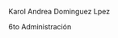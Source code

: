 <html>
<head>
<title>JAVA</title>
</head>
<body>
	<p>Karol Andrea Dominguez Lpez</p>
	<script type="text/javascript" src="script.js">
	</script>
	<p>6to Administración</p>
</body>
</html>
